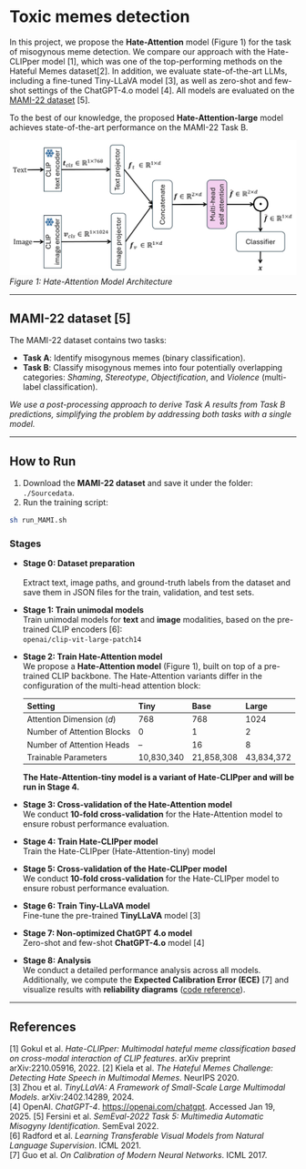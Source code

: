 # Toxic memes detection

In this project, we propose the **Hate-Attention** model (Figure 1) for the task of misogynous meme detection. We compare our approach with the Hate-CLIPper model [1], which was one of the top-performing methods on the Hateful Memes dataset[2]. In addition, we evaluate state-of-the-art LLMs, including a fine-tuned Tiny-LLaVA model [3], as well as zero-shot and few-shot settings of the ChatGPT-4.o model [4]. All models are evaluated on the [MAMI-22 dataset](https://www.kaggle.com/datasets/chukwuebukaanulunko/multimodal-misogyny-detection-mami-2022?select=validation.tsv) [5].

To the best of our knowledge, the proposed **Hate-Attention-large** model achieves state-of-the-art performance on the MAMI-22 Task B.

![Hate-Attention Model](./image/model.png)  
*Figure 1: Hate-Attention Model Architecture*  

---

## MAMI-22 dataset [5]
The MAMI-22 dataset contains two tasks:
- **Task A**: Identify misogynous memes (binary classification).
- **Task B**: Classify misogynous memes into four potentially overlapping categories: *Shaming*, *Stereotype*, *Objectification*, and *Violence* (multi-label classification).

*We use a post-processing approach to derive Task A results from Task B predictions, simplifying the problem by addressing both tasks with a single model.*


---

## How to Run

1. Download the **MAMI-22 dataset** and save it under the folder: `./Sourcedata`.
2. Run the training script:  
```bash
sh run_MAMI.sh
```

### Stages

- **Stage 0: Dataset preparation** <br>  
  Extract text, image paths, and ground-truth labels from the dataset and save them in JSON files for the train, validation, and test sets.

- **Stage 1: Train unimodal models** <br> 
  Train unimodal models for **text** and **image** modalities, based on the pre-trained CLIP encoders [6]:  
  `openai/clip-vit-large-patch14`

- **Stage 2: Train Hate-Attention model** <br>
  We propose a **Hate-Attention model** (Figure 1), built on top of a pre-trained CLIP backbone. The Hate-Attention variants differ in the configuration of the multi-head attention block:

  | Setting | Tiny | Base | Large |
  |---------|------|------|-------|
  | Attention Dimension ($d$) | 768 | 768 | 1024 |
  | Number of Attention Blocks | 0 | 1 | 2 |
  | Number of Attention Heads | – | 16 | 8 |
  | Trainable Parameters | 10,830,340 | 21,858,308 | 43,834,372 | 

  **The Hate-Attention-tiny model is a variant of Hate-CLIPper and will be run in Stage 4.**

- **Stage 3: Cross-validation of the Hate-Attention model** <br>
  We conduct **10-fold cross-validation** for the Hate-Attention model to ensure robust performance evaluation.

- **Stage 4: Train Hate-CLIPper model** <br>
  Train the Hate-CLIPper (Hate-Attention-tiny) model

- **Stage 5: Cross-validation of the Hate-CLIPper model** <br>
  We conduct **10-fold cross-validation** for the Hate-CLIPper model to ensure robust performance evaluation.

- **Stage 6: Train Tiny-LLaVA model** <br>
  Fine-tune the pre-trained **TinyLLaVA** model [3]

- **Stage 7: Non-optimized ChatGPT 4.o model** <br>
  Zero-shot and few-shot **ChatGPT-4.o** model [4] 

- **Stage 8: Analysis** <br>
  We conduct a detailed performance analysis across all models. Additionally, we compute the **Expected Calibration Error (ECE)** [7] and visualize results with **reliability diagrams** ([code reference](https://github.com/hollance/reliability-diagrams)).   

---


## References
[1] Gokul et al. *Hate-CLIPper: Multimodal hateful meme classification based on cross-modal interaction of CLIP features*. arXiv preprint arXiv:2210.05916, 2022. 
[2] Kiela et al. *The Hateful Memes Challenge: Detecting Hate Speech in Multimodal Memes*. NeurIPS 2020.   
[3] Zhou et al. *TinyLLaVA: A Framework of Small-Scale Large Multimodal Models*. arXiv:2402.14289, 2024.  
[4] OpenAI. *ChatGPT-4*. https://openai.com/chatgpt. Accessed Jan 19, 2025. 
[5] Fersini et al. *SemEval-2022 Task 5: Multimedia Automatic Misogyny Identification*. SemEval 2022.  
[6] Radford et al. *Learning Transferable Visual Models from Natural Language Supervision*. ICML 2021.  
[7] Guo et al. *On Calibration of Modern Neural Networks*. ICML 2017.  